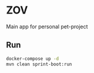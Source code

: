 # ZOV
Main app for personal pet-project

## Run

```bash
docker-compose up -d
mvn clean sprint-boot:run
```
